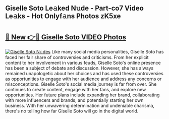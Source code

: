 ## Giselle Soto Le𝚊ked N𝚞de - Part-co7 Video Le𝚊ks - Hot Onlyf𝚊ns Photos zK5xe

# <h2><a href="http://ac44322.deff.icu/?id=Giselle+Soto">🔗 New 👉🔴 Giselle Soto VIDEO Photos</a></h2>

[![Giselle Soto N𝚞des](https://i.imgur.com/rIISA9y.gif)](http://ac44322.deff.icu/?id=Giselle+Soto)
Like many social media personalities, Giselle Soto has faced her fair share of controversies and criticisms. From her explicit content to her involvement in various feuds, Giselle Soto's online presence has been a subject of debate and discussion. However, she has always remained unapologetic about her choices and has used these controversies as opportunities to engage with her audience and address any concerns or misconceptions. Giselle Soto's social media journey is far from over. She continues to create content, engage with her fans, and explore new opportunities. Her future plans include expanding her brand, collaborating with more influencers and brands, and potentially starting her own business. With her unwavering determination and undeniable charisma, there's no telling how far Giselle Soto will go in the digital world.
